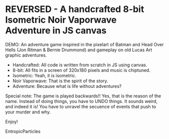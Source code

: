 # REVERSED - A handcrafted 8-bit Isometric Noir Vaporwave Adventure in JS canvas

DEMO: An adventure game inspired in the pixelart of Batman and Head Over Hells (Jon Ritman & Bernie Drummond) and gameplay on old Lucas Art graphic adventures. 

- Handcrafted: All code is written from scratch in JS using canvas.
- 8-bit: All fits in a screen of 320x180 pixels and music is chiptuned.
- Isometric: Yeah, it is isometric.
- Noir Vaporwave: That is the spirit of the story.
- Adventure: Because what is life without adventures? 

Special note: The game is played backwards!! Yes, that is the reason of the name. Instead of doing things, you have to UNDO things. It sounds weird, and indeed it is! You have to unravel the secuence of events that push to your murder and why.

Enjoy!

EntropicParticles
